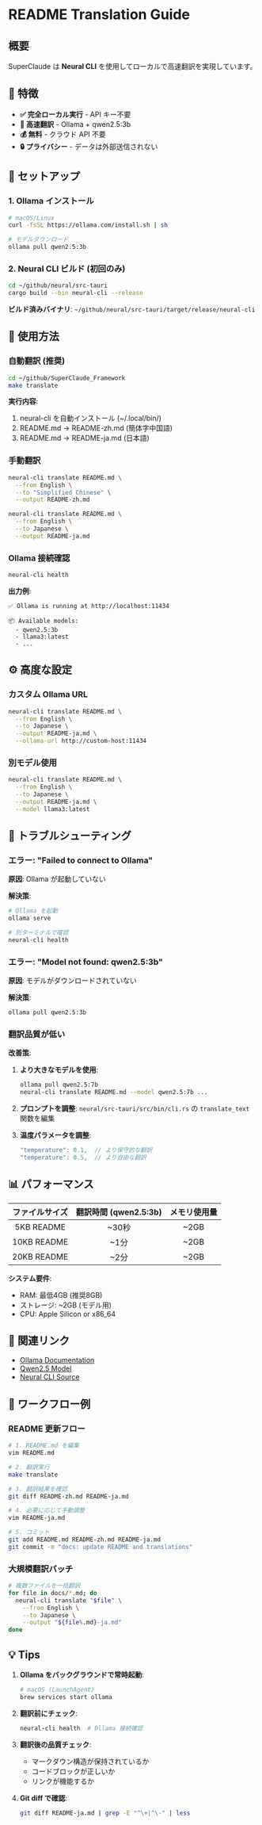 # README Translation Guide

## 概要

SuperClaude は **Neural CLI** を使用してローカルで高速翻訳を実現しています。

## 🎯 特徴

- **✅ 完全ローカル実行** - API キー不要
- **🚀 高速翻訳** - Ollama + qwen2.5:3b
- **💰 無料** - クラウド API 不要
- **🔒 プライバシー** - データは外部送信されない

## 🔧 セットアップ

### 1. Ollama インストール

```bash
# macOS/Linux
curl -fsSL https://ollama.com/install.sh | sh

# モデルダウンロード
ollama pull qwen2.5:3b
```

### 2. Neural CLI ビルド (初回のみ)

```bash
cd ~/github/neural/src-tauri
cargo build --bin neural-cli --release
```

**ビルド済みバイナリ**: `~/github/neural/src-tauri/target/release/neural-cli`

## 📝 使用方法

### 自動翻訳 (推奨)

```bash
cd ~/github/SuperClaude_Framework
make translate
```

**実行内容**:
1. neural-cli を自動インストール (~/.local/bin/)
2. README.md → README-zh.md (簡体字中国語)
3. README.md → README-ja.md (日本語)

### 手動翻訳

```bash
neural-cli translate README.md \
  --from English \
  --to "Simplified Chinese" \
  --output README-zh.md

neural-cli translate README.md \
  --from English \
  --to Japanese \
  --output README-ja.md
```

### Ollama 接続確認

```bash
neural-cli health
```

**出力例**:
```
✅ Ollama is running at http://localhost:11434

📦 Available models:
  - qwen2.5:3b
  - llama3:latest
  - ...
```

## ⚙️ 高度な設定

### カスタム Ollama URL

```bash
neural-cli translate README.md \
  --from English \
  --to Japanese \
  --output README-ja.md \
  --ollama-url http://custom-host:11434
```

### 別モデル使用

```bash
neural-cli translate README.md \
  --from English \
  --to Japanese \
  --output README-ja.md \
  --model llama3:latest
```

## 🚫 トラブルシューティング

### エラー: "Failed to connect to Ollama"

**原因**: Ollama が起動していない

**解決策**:
```bash
# Ollama を起動
ollama serve

# 別ターミナルで確認
neural-cli health
```

### エラー: "Model not found: qwen2.5:3b"

**原因**: モデルがダウンロードされていない

**解決策**:
```bash
ollama pull qwen2.5:3b
```

### 翻訳品質が低い

**改善策**:
1. **より大きなモデルを使用**:
   ```bash
   ollama pull qwen2.5:7b
   neural-cli translate README.md --model qwen2.5:7b ...
   ```

2. **プロンプトを調整**: `neural/src-tauri/src/bin/cli.rs` の `translate_text` 関数を編集

3. **温度パラメータを調整**:
   ```rust
   "temperature": 0.1,  // より保守的な翻訳
   "temperature": 0.5,  // より自由な翻訳
   ```

## 📊 パフォーマンス

| ファイルサイズ | 翻訳時間 (qwen2.5:3b) | メモリ使用量 |
|:-------------:|:---------------------:|:------------:|
| 5KB README    | ~30秒                 | ~2GB         |
| 10KB README   | ~1分                  | ~2GB         |
| 20KB README   | ~2分                  | ~2GB         |

**システム要件**:
- RAM: 最低4GB (推奨8GB)
- ストレージ: ~2GB (モデル用)
- CPU: Apple Silicon or x86_64

## 🔗 関連リンク

- [Ollama Documentation](https://ollama.com/docs)
- [Qwen2.5 Model](https://ollama.com/library/qwen2.5)
- [Neural CLI Source](~/github/neural)

## 🎯 ワークフロー例

### README 更新フロー

```bash
# 1. README.md を編集
vim README.md

# 2. 翻訳実行
make translate

# 3. 翻訳結果を確認
git diff README-zh.md README-ja.md

# 4. 必要に応じて手動調整
vim README-ja.md

# 5. コミット
git add README.md README-zh.md README-ja.md
git commit -m "docs: update README and translations"
```

### 大規模翻訳バッチ

```bash
# 複数ファイルを一括翻訳
for file in docs/*.md; do
  neural-cli translate "$file" \
    --from English \
    --to Japanese \
    --output "${file%.md}-ja.md"
done
```

## 💡 Tips

1. **Ollama をバックグラウンドで常時起動**:
   ```bash
   # macOS (LaunchAgent)
   brew services start ollama
   ```

2. **翻訳前にチェック**:
   ```bash
   neural-cli health  # Ollama 接続確認
   ```

3. **翻訳後の品質チェック**:
   - マークダウン構造が保持されているか
   - コードブロックが正しいか
   - リンクが機能するか

4. **Git diff で確認**:
   ```bash
   git diff README-ja.md | grep -E "^\+|^\-" | less
   ```
